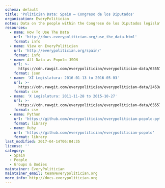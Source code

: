 ```yaml
---
schema: default
title: 'Politician Data: Spain — Congreso de los Diputados'
organization: EveryPolitician
notes: Data on the people within the Congreso de los Diputados legislature of Spain.
resources:
  - name: How To Use The Data
    url: 'http://docs.everypolitician.org/use_the_data.html'
    format: info
  - name: View on EveryPolitician
    url: 'http://everypolitician.org/spain/'
    format: info
  - name: All Data as Popolo JSON
    url: >-
      https://cdn.rawgit.com/everypolitician/everypolitician-data/65557f59f8af8d58ae09e034f65a9e4027050b08/data/Spain/Congress/ep-popolo-v1.0.json
    format: json
  - name: 'XI Legislatura: 2016-01-13 to 2016-05-03'
    url: >-
      https://cdn.rawgit.com/everypolitician/everypolitician-data/2453ad36e84a4c15b9f354f5345af9847e9fdd5c/data/Spain/Congress/term-11.csv
    format: csv
  - name: 'X Legislatura: 2011-11-28 to 2015-10-27'
    url: >-
      https://cdn.rawgit.com/everypolitician/everypolitician-data/65557f59f8af8d58ae09e034f65a9e4027050b08/data/Spain/Congress/term-10.csv
    format: csv
  - name: Python
    url: 'https://github.com/everypolitician/everypolitician-popolo-python'
    format: library
  - name: Ruby
    url: 'https://github.com/everypolitician/everypolitician-popolo'
    format: library
last_modified: 2017-04-14T06:04:35
license: ''
category:
  - Spain
  - People
  - Groups & Bodies
maintainer: EveryPolitician
maintainer_email: team@everypolitician.org
more_info: http://docs.everypolitician.org
---
```

